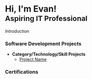 <h1>
  Hi, I'm Evan!<br>
  <sub>
    Aspiring IT Professional
  </sub>
</h1>

_Introduction_<br>

### Software Development Projects

- **Category/Technology/Skill Projects**
  - [Project Name](https://github.com/evanrodriguezejr2/Project-Name)
 
### Certifications

